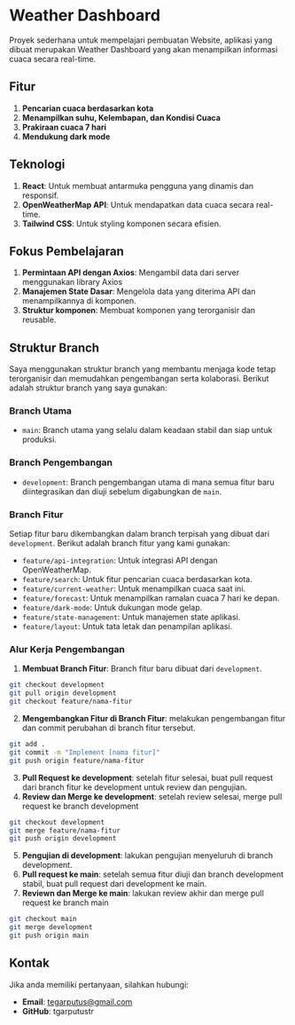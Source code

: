 # Weather Dashboard

Proyek sederhana untuk mempelajari pembuatan Website, aplikasi yang dibuat merupakan Weather Dashboard yang akan menampilkan informasi cuaca secara real-time.
## Fitur

1. **Pencarian cuaca berdasarkan kota**
2. **Menampilkan suhu, Kelembapan, dan Kondisi Cuaca**
3. **Prakiraan cuaca 7 hari**
4. **Mendukung dark mode**

## Teknologi

1. **React**: Untuk membuat antarmuka pengguna yang dinamis dan responsif.
2. **OpenWeatherMap API**: Untuk mendapatkan data cuaca secara real-time.
3. **Tailwind CSS**: Untuk styling komponen secara efisien.

## Fokus Pembelajaran

1. **Permintaan API dengan Axios**: Mengambil data dari server menggunakan library Axios
2. **Manajemen State Dasar**: Mengelola data yang diterima API dan menampilkannya di komponen.
3. **Struktur komponen**: Membuat komponen yang terorganisir dan reusable. 

## Struktur Branch

Saya menggunakan struktur branch yang membantu menjaga kode tetap terorganisir dan memudahkan pengembangan serta kolaborasi. Berikut adalah struktur branch yang saya gunakan:

### Branch Utama
- `main`: Branch utama yang selalu dalam keadaan stabil dan siap untuk produksi.

### Branch Pengembangan
- `development`: Branch pengembangan utama di mana semua fitur baru diintegrasikan dan diuji sebelum digabungkan de `main`.

### Branch Fitur 
Setiap fitur baru dikembangkan dalam branch terpisah yang dibuat dari `development`. Berikut adalah branch fitur yang kami gunakan: 
- `feature/api-integration`: Untuk integrasi API dengan OpenWeatherMap. 
- `feature/search`: Untuk fitur pencarian cuaca berdasarkan kota. 
- `feature/current-weather`: Untuk menampilkan cuaca saat ini. 
- `feature/forecast`: Untuk menampilkan ramalan cuaca 7 hari ke depan. 
- `feature/dark-mode`: Untuk dukungan mode gelap. 
- `feature/state-management`: Untuk manajemen state aplikasi. 
- `feature/layout`: Untuk tata letak dan penampilan aplikasi.

### Alur Kerja Pengembangan
1. **Membuat Branch Fitur**: Branch fitur baru dibuat dari `development`.
```bash
git checkout development
git pull origin development
git checkout feature/nama-fitur
```
2. **Mengembangkan Fitur di Branch Fitur**: melakukan pengembangan fitur dan commit perubahan di branch fitur tersebut.
```bash
git add .
git commit -m "Implement [nama fitur]"
git push origin feature/nama-fitur
```
3. **Pull Request ke development**: setelah fitur selesai, buat pull request dari branch fitur ke development untuk review dan pengujian.
4. **Review dan Merge ke development**: setelah review selesai, merge pull request ke branch development
```bash
git checkout development
git merge feature/nama-fitur
git push origin development
```
5. **Pengujian di development**: lakukan pengujian menyeluruh di branch development.
6. **Pull request ke main**: setelah semua fitur diuji dan branch development stabil, buat pull request dari development ke main.
7. **Reviewn dan Merge ke main**: lakukan review akhir dan merge pull request ke branch main
```bash
git checkout main
git merge development
git push origin main
```

## Kontak

Jika anda memiliki pertanyaan, silahkan hubungi:
- **Email**: tegarputus@gmail.com
- **GitHub**: tgarputustr
